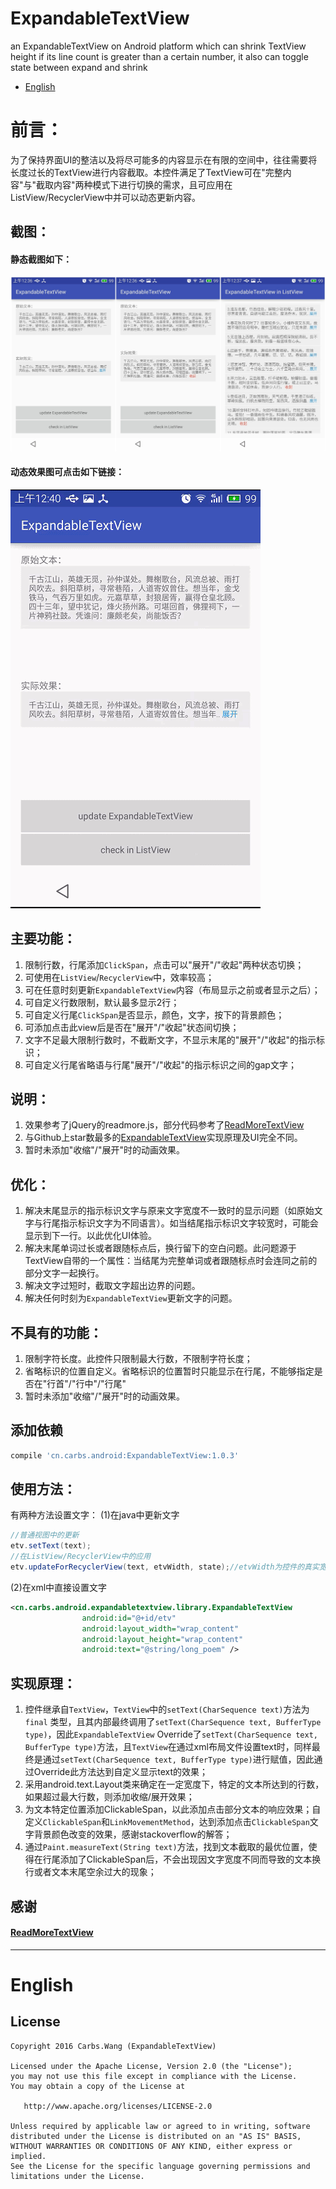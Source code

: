 # ExpandableTextView
an ExpandableTextView on Android platform which can shrink TextView height if its line count is greater than a certain number, it also can toggle state between expand and shrink 

* [English](#english)

# 前言：
为了保持界面UI的整洁以及将尽可能多的内容显示在有限的空间中，往往需要将长度过长的TextView进行内容截取。本控件满足了TextView可在"完整内容"与"截取内容"两种模式下进行切换的需求，且可应用在ListView/RecyclerView中并可以动态更新内容。

## 截图：
#### 静态截图如下：

![hint1][1]<br>

#### 动态效果图可点击如下链接：

![hint2][2]<br>


## 主要功能：
1. 限制行数，行尾添加`ClickSpan`，点击可以"展开"/"收起"两种状态切换；
2. 可使用在`ListView`/`RecyclerView`中，效率较高；
3. 可在任意时刻更新`ExpandableTextView`内容（布局显示之前或者显示之后）；
4. 可自定义行数限制，默认最多显示2行；
5. 可自定义行尾`ClickSpan`是否显示，颜色，文字，按下的背景颜色；
6. 可添加点击此view后是否在"展开"/"收起"状态间切换；
7. 文字不足最大限制行数时，不截断文字，不显示末尾的"展开"/"收起"的指示标识；
8. 可自定义行尾省略语与行尾"展开"/"收起"的指示标识之间的gap文字；

## 说明：
1. 效果参考了jQuery的readmore.js，部分代码参考了[ReadMoreTextView][3]
2. 与Github上star数最多的[ExpandableTextView][4]实现原理及UI完全不同。
3. 暂时未添加"收缩"/"展开"时的动画效果。

## 优化：
1. 解决末尾显示的指示标识文字与原来文字宽度不一致时的显示问题（如原始文字与行尾指示标识文字为不同语言）。如当结尾指示标识文字较宽时，可能会显示到下一行。以此优化UI体验。
2. 解决末尾单词过长或者跟随标点后，换行留下的空白问题。此问题源于TextView自带的一个属性：当结尾为完整单词或者跟随标点时会连同之前的部分文字一起换行。
3. 解决文字过短时，截取文字超出边界的问题。
4. 解决任何时刻为`ExpandableTextView`更新文字的问题。

## 不具有的功能：
1. 限制字符长度。此控件只限制最大行数，不限制字符长度；
2. 省略标识的位置自定义。省略标识的位置暂时只能显示在行尾，不能够指定是否在"行首"/"行中"/"行尾"
3. 暂时未添加"收缩"/"展开"时的动画效果。

## 添加依赖
```groovy
compile 'cn.carbs.android:ExpandableTextView:1.0.3'
```

## 使用方法：
有两种方法设置文字：
(1)在java中更新文字
```java
//普通视图中的更新
etv.setText(text);
//在ListView/RecyclerView中的应用
etv.updateForRecyclerView(text, etvWidth, state);//etvWidth为控件的真实宽度，state是控件所处的状态，“收缩”/“伸展”状态
```
(2)在xml中直接设置文字
```xml
<cn.carbs.android.expandabletextview.library.ExpandableTextView
                android:id="@+id/etv"
                android:layout_width="wrap_content"
                android:layout_height="wrap_content"
                android:text="@string/long_poem" />
```

## 实现原理：
1. 控件继承自`TextView`，`TextView`中的`setText(CharSequence text)`方法为 `final` 类型，且其内部最终调用了`setText(CharSequence text, BufferType type)`，因此`ExpandableTextView` Override了`setText(CharSequence text, BufferType type)`方法，且`TextView`在通过xml布局文件设置text时，同样最终是通过`setText(CharSequence text, BufferType type)`进行赋值，因此通过Override此方法达到自定义显示text的效果；
2. 采用android.text.Layout类来确定在一定宽度下，特定的文本所达到的行数，如果超过最大行数，则添加收缩/展开效果；
3. 为文本特定位置添加ClickableSpan，以此添加点击部分文本的响应效果；自定义`ClickableSpan`和`LinkMovementMethod`，达到添加点击`ClickableSpan`文字背景颜色改变的效果，感谢stackoverflow的解答；
4. 通过`Paint.measureText(String text)`方法，找到文本截取的最优位置，使得在行尾添加了ClickableSpan后，不会出现因文字宽度不同而导致的文本换行或者文本末尾空余过大的现象；


## 感谢
#### [ReadMoreTextView][3]
---------------------
# English


## License

    Copyright 2016 Carbs.Wang (ExpandableTextView)

    Licensed under the Apache License, Version 2.0 (the "License");
    you may not use this file except in compliance with the License.
    You may obtain a copy of the License at

       http://www.apache.org/licenses/LICENSE-2.0

    Unless required by applicable law or agreed to in writing, software
    distributed under the License is distributed on an "AS IS" BASIS,
    WITHOUT WARRANTIES OR CONDITIONS OF ANY KIND, either express or implied.
    See the License for the specific language governing permissions and
    limitations under the License.



[1]: https://github.com/Carbs0126/Screenshot/blob/master/expandabletextview.jpg
[2]: https://github.com/Carbs0126/Screenshot/blob/master/expandabletextview.gif
[3]: https://github.com/borjabravo10/ReadMoreTextView
[4]: https://github.com/Manabu-GT/ExpandableTextView
